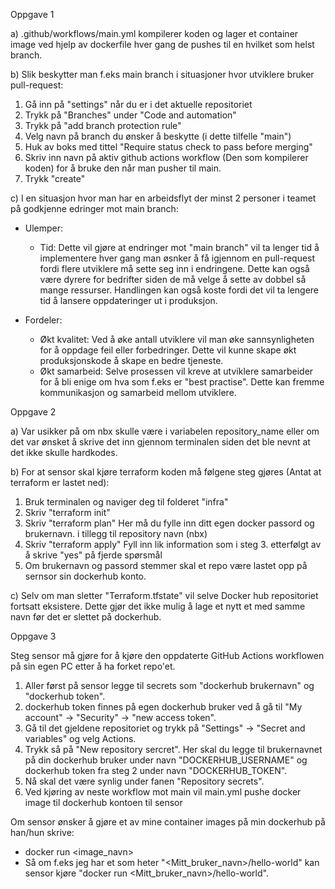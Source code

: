 Oppgave 1

a) .github/workflows/main.yml kompilerer koden og lager et container image ved hjelp av dockerfile hver gang de pushes til en hvilket som helst branch.

b) Slik beskytter man f.eks main branch i situasjoner hvor utviklere bruker pull-request:
1. Gå inn på "settings" når du er i det aktuelle repositoriet
2. Trykk på "Branches" under "Code and automation"
3. Trykk på "add branch protection rule"
4. Velg navn på branch du ønsker å beskytte (i dette tilfelle "main")
5. Huk av boks med tittel "Require status check to pass before merging"
6. Skriv inn navn på aktiv github actions workflow (Den som kompilerer koden) for å bruke den når man pusher til main.
7. Trykk "create"

c) I en situasjon hvor man har en arbeidsflyt der minst 2 personer i teamet på godkjenne edringer mot main branch:
- Ulemper:
  - Tid: Dette vil gjøre at endringer mot "main branch" vil ta lenger tid å implementere hver gang man øsnker å få igjennom en pull-request fordi flere utviklere må sette seg inn i endringene. 
Dette kan også være dyrere for bedrifter siden de må velge å sette av dobbel så mange ressurser. Handlingen kan også koste fordi det vil ta lengere tid å lansere oppdateringer ut i produksjon.
  
- Fordeler:
  - Økt kvalitet: Ved å øke antall utviklere vil man øke sannsynligheten for å oppdage feil eller forbedringer.
Dette vil kunne skape økt produksjonskode å skape en bedre tjeneste.
  - Økt samarbeid: Selve prosessen vil kreve at utviklere samarbeider for å bli enige om hva som f.eks er "best practise". 
Dette kan fremme kommunikasjon og samarbeid mellom utviklere.

Oppgave 2

a) Var usikker på om nbx skulle være i variabelen repository_name eller om det var ønsket å skrive det inn gjennom terminalen siden det ble nevnt at det ikke skulle hardkodes. 

b) For at sensor skal kjøre terraform koden må følgene steg gjøres (Antat at terraform er lastet ned):
1. Bruk terminalen og naviger deg til folderet "infra"
2. Skriv "terraform init"
3. Skriv "terraform plan" Her må du fylle inn ditt egen docker passord og brukernavn. i tillegg til repository navn (nbx)
4. Skriv "terraform apply" Fyll inn lik information som i steg 3. etterfølgt av å skrive "yes" på fjerde spørsmål
5. Om brukernavn og passord stemmer skal et repo være lastet opp på sernsor sin dockerhub konto.

c) Selv om man sletter "Terraform.tfstate" vil selve Docker hub repositoriet fortsatt eksistere.
Dette gjør det ikke mulig å lage et nytt et med samme navn før det er slettet på dockerhub.


Oppgave 3

Steg sensor må gjøre for å kjøre den oppdaterte GitHub Actions workflowen på sin egen PC etter å ha forket repo'et.
1. Aller først på sensor legge til secrets som "dockerhub brukernavn" og "dockerhub token".
2. dockerhub token finnes på egen dockerhub bruker ved å gå til "My account" -> "Security" -> "new access token". 
3. Gå til det gjeldene repositoriet og trykk på "Settings" -> "Secret and variables" og velg Actions.
4. Trykk så på "New repository sercret". Her skal du legge til brukernavnet på din dockerhub bruker under navn "DOCKERHUB_USERNAME" og dockerhub token fra steg 2 under navn "DOCKERHUB_TOKEN".
5. Nå skal det være synlig under fanen "Repository secrets".
6. Ved kjøring av neste workflow mot main vil main.yml pushe docker image til dockerhub kontoen til sensor

Om sensor ønsker å gjøre et av mine container images på min dockerhub på han/hun skrive:
- docker run <image_navn> 
- Så om f.eks jeg har et som heter "<Mitt_bruker_navn>/hello-world" kan sensor kjøre "docker run <Mitt_bruker_navn>/hello-world".